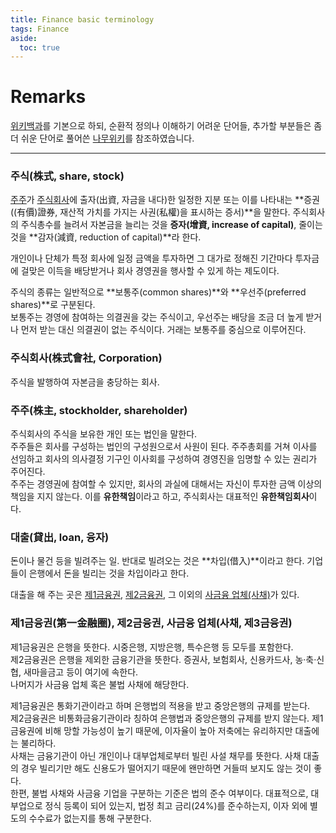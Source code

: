 ```yaml
---
title: Finance basic terminology
tags: Finance
aside:
  toc: true
---
```


# Remarks
[위키백과](https://ko.wikipedia.org/wiki/%EC%9C%84%ED%82%A4%EB%B0%B1%EA%B3%BC)를 기본으로 하되, 순환적 정의나 이해하기 어려운 단어들, 추가할 부분들은 좀 더 쉬운 단어로 풀어쓴 [나무위키](https://namu.wiki/w/%EB%82%98%EB%AC%B4%EC%9C%84%ED%82%A4:%EB%8C%80%EB%AC%B8)를 참조하였습니다.

<!--more-->

---

### 주식(株式, share, stock)
[주주](https://djy-git.github.io/2020/03/08/terminology.html#%EC%A3%BC%EC%8B%9D%ED%9A%8C%EC%82%AC%E6%A0%AA%E5%BC%8F%E6%9C%83%E7%A4%BE-corporation)가 [주식회사](https://djy-git.github.io/2020/03/08/terminology.html#%EC%A3%BC%EC%A3%BC%E6%A0%AA%E4%B8%BB-stockholder-shareholder)에 출자(出資, 자금을 내다)한 일정한 지분 또는 이를 나타내는 **증권((有價)證券, 재산적 가치를 가지는 사권(私權)을 표시하는 증서)**을 말한다. 주식회사의 주식총수를 늘려서 자본금을 늘리는 것을 **증자(增資, increase of capital)**, 줄이는 것을 **감자(減資, reduction of capital)**라 한다.

개인이나 단체가 특정 회사에 일정 금액을 투자하면 그 대가로 정해진 기간마다 투자금에 걸맞은 이득을 배당받거나 회사 경영권을 행사할 수 있게 하는 제도이다.

주식의 종류는 일반적으로 **보통주(common shares)**와 **우선주(preferred shares)**로 구분된다.  
보통주는 경영에 참여하는 의결권을 갖는 주식이고, 우선주는 배당을 조금 더 높게 받거나 먼저 받는 대신 의결권이 없는 주식이다. 거래는 보통주를 중심으로 이루어진다.


### 주식회사(株式會社, Corporation)
주식을 발행하여 자본금을 충당하는 회사.


### 주주(株主, stockholder, shareholder)
주식회사의 주식을 보유한 개인 또는 법인을 말한다.  
주주들은 회사를 구성하는 법인의 구성원으로서 사원이 된다. 주주총회를 거쳐 이사를 선임하고 회사의 의사결정 기구인 이사회를 구성하여 경영진을 임명할 수 있는 권리가 주어진다.  
주주는 경영권에 참여할 수 있지만, 회사의 과실에 대해서는 자신이 투자한 금액 이상의 책임을 지지 않는다. 이를 **유한책임**이라고 하고, 주식회사는 대표적인 **유한책임회사**이다.


### 대출(貸出, loan, 융자)
돈이나 물건 등을 빌려주는 일. 반대로 빌려오는 것은 **차입(借入)**이라고 한다. 기업들이 은행에서 돈을 빌리는 것을 차입이라고 한다.

대출을 해 주는 곳은 [제1금융권](https://djy-git.github.io/2020/03/08/terminology.html#%EC%A0%9C1%EA%B8%88%EC%9C%B5%EA%B6%8C%E7%AC%AC%E4%B8%80%E9%87%91%E8%9E%8D%E5%9C%88-%EC%A0%9C2%EA%B8%88%EC%9C%B5%EA%B6%8C-%EC%82%AC%EA%B8%88%EC%9C%B5-%EC%97%85%EC%B2%B4%EC%82%AC%EC%B1%84-%EC%A0%9C3%EA%B8%88%EC%9C%B5%EA%B6%8C), [제2금융권](https://djy-git.github.io/2020/03/08/terminology.html#%EC%A0%9C1%EA%B8%88%EC%9C%B5%EA%B6%8C%E7%AC%AC%E4%B8%80%E9%87%91%E8%9E%8D%E5%9C%88-%EC%A0%9C2%EA%B8%88%EC%9C%B5%EA%B6%8C-%EC%82%AC%EA%B8%88%EC%9C%B5-%EC%97%85%EC%B2%B4%EC%82%AC%EC%B1%84-%EC%A0%9C3%EA%B8%88%EC%9C%B5%EA%B6%8C), 그 이외의 [사금융 업체(사채)](https://djy-git.github.io/2020/03/08/terminology.html#%EC%A0%9C1%EA%B8%88%EC%9C%B5%EA%B6%8C%E7%AC%AC%E4%B8%80%E9%87%91%E8%9E%8D%E5%9C%88-%EC%A0%9C2%EA%B8%88%EC%9C%B5%EA%B6%8C-%EC%82%AC%EA%B8%88%EC%9C%B5-%EC%97%85%EC%B2%B4%EC%82%AC%EC%B1%84-%EC%A0%9C3%EA%B8%88%EC%9C%B5%EA%B6%8C)가 있다.


### 제1금융권(第一金融圈), 제2금융권, 사금융 업체(사채, 제3금융권)
제1금융권은 은행을 뜻한다. 시중은행, 지방은행, 특수은행 등 모두를 포함한다.  
제2금융권은 은행을 제외한 금융기관을 뜻한다. 증권사, 보험회사, 신용카드사, 농·축·신협, 새마을금고 등이 여기에 속한다.  
나머지가 사금융 업체 혹은 불법 사채에 해당한다.

제1금융권은 통화기관이라고 하며 은행법의 적용을 받고 중앙은행의 규제를 받는다.  
제2금융권은 비통화금융기관이라 칭하여 은행법과 중앙은행의 규제를 받지 않는다. 제1금융권에 비해 망할 가능성이 높기 때문에, 이자율이 높아 저축에는 유리하지만 대출에는 불리하다.  
사채는 금융기관이 아닌 개인이나 대부업체로부터 빌린 사설 채무를 뜻한다. 사채 대출의 경우 빌리기만 해도 신용도가 떨어지기 때문에 왠만하면 거들떠 보지도 않는 것이 좋다.  
한편, 불법 사채와 사금융 기업을 구분하는 기준은 법의 준수 여부이다. 대표적으로, 대부업으로 정식 등록이 되어 있는지, 법정 최고 금리(24%)를 준수하는지, 이자 외에 별도의 수수료가 없는지를 통해 구분한다.


